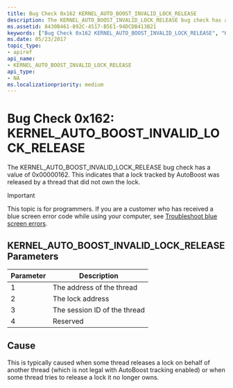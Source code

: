 ```yaml
---
title: Bug Check 0x162 KERNEL_AUTO_BOOST_INVALID_LOCK_RELEASE
description: The KERNEL_AUTO_BOOST_INVALID_LOCK_RELEASE bug check has a value of 0x00000162. This indicates that a lock tracked by AutoBoost was released by a thread that did not own the lock.
ms.assetid: 8430B461-892C-4517-B5E1-94DCDB413B21
keywords: ["Bug Check 0x162 KERNEL_AUTO_BOOST_INVALID_LOCK_RELEASE", "KERNEL_AUTO_BOOST_INVALID_LOCK_RELEASE"]
ms.date: 05/23/2017
topic_type:
- apiref
api_name:
- KERNEL_AUTO_BOOST_INVALID_LOCK_RELEASE
api_type:
- NA
ms.localizationpriority: medium
---
```


# Bug Check 0x162: KERNEL\_AUTO\_BOOST\_INVALID\_LOCK\_RELEASE


The KERNEL\_AUTO\_BOOST\_INVALID\_LOCK\_RELEASE bug check has a value of 0x00000162. This indicates that a lock tracked by AutoBoost was released by a thread that did not own the lock.

> [!IMPORTANT]
> This topic is for programmers. If you are a customer who has received a blue screen error code while using your computer, see [Troubleshoot blue screen errors](https://windows.microsoft.com/windows-10/troubleshoot-blue-screen-errors).


## KERNEL\_AUTO\_BOOST\_INVALID\_LOCK\_RELEASE Parameters


| Parameter | Description                  |
|-----------|------------------------------|
| 1         | The address of the thread    |
| 2         | The lock address             |
| 3         | The session ID of the thread |
| 4         | Reserved                     |

 

Cause
-----

This is typically caused when some thread releases a lock on behalf of another thread (which is not legal with AutoBoost tracking enabled) or when some thread tries to release a lock it no longer owns.

 

 




